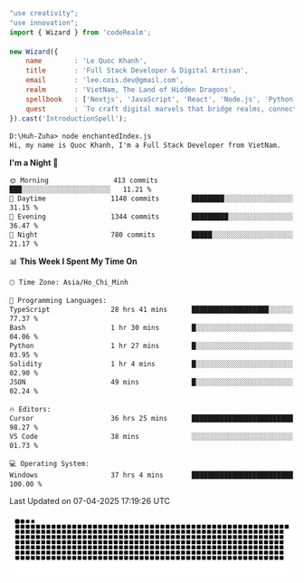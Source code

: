 <!--x axis divider-->

```js 
"use creativity";
"use innovation";
import { Wizard } from 'codeRealm';

new Wizard({
    name        : 'Le Quoc Khanh',
    title       : 'Full Stack Developer & Digital Artisan',
    email       : 'lee.cois.dev@gmail.com',
    realm       : 'VietNam, The Land of Hidden Dragons',
    spellbook   : ['Nextjs', 'JavaScript', 'React', 'Node.js', 'Python', 'Django', 'Cloud Services'],
    quest       : `To craft digital marvels that bridge realms, connect cultures, and bring imagination to life.`,
}).cast('IntroductionSpell');
```

```cmd
D:\Huh-Zuha> node enchantedIndex.js
Hi, my name is Quoc Khanh, I'm a Full Stack Developer from VietNam.
```
<!--START_SECTION:waka-->
**I'm a Night 🦉** 

```text
🌞 Morning                413 commits         ███░░░░░░░░░░░░░░░░░░░░░░   11.21 % 
🌆 Daytime                1148 commits        ████████░░░░░░░░░░░░░░░░░   31.15 % 
🌃 Evening                1344 commits        █████████░░░░░░░░░░░░░░░░   36.47 % 
🌙 Night                  780 commits         █████░░░░░░░░░░░░░░░░░░░░   21.17 % 
```


📊 **This Week I Spent My Time On** 

```text
🕑︎ Time Zone: Asia/Ho_Chi_Minh

💬 Programming Languages: 
TypeScript               28 hrs 41 mins      ███████████████████░░░░░░   77.37 % 
Bash                     1 hr 30 mins        █░░░░░░░░░░░░░░░░░░░░░░░░   04.06 % 
Python                   1 hr 27 mins        █░░░░░░░░░░░░░░░░░░░░░░░░   03.95 % 
Solidity                 1 hr 4 mins         █░░░░░░░░░░░░░░░░░░░░░░░░   02.90 % 
JSON                     49 mins             █░░░░░░░░░░░░░░░░░░░░░░░░   02.24 % 

🔥 Editors: 
Cursor                   36 hrs 25 mins      █████████████████████████   98.27 % 
VS Code                  38 mins             ░░░░░░░░░░░░░░░░░░░░░░░░░   01.73 % 

💻 Operating System: 
Windows                  37 hrs 4 mins       █████████████████████████   100.00 % 
```


 Last Updated on 07-04-2025 17:19:26 UTC
<!--END_SECTION:waka-->
<picture>
  <source media="(prefers-color-scheme: dark)" srcset="https://raw.githubusercontent.com/leecois/leecois/output/github-contribution-grid-snake-dark.svg">
  <source media="(prefers-color-scheme: light)" srcset="https://raw.githubusercontent.com/leecois/leecois/output/github-contribution-grid-snake.svg">
  <img alt="github contribution grid snake animation" src="https://raw.githubusercontent.com/leecois/leecois/output/github-contribution-grid-snake.svg">
</picture>
